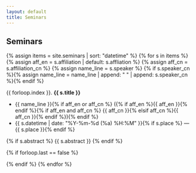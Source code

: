 ```yaml
---
layout: default
title: Seminars
---
```


## Seminars

{% assign items = site.seminars | sort: "datetime" %}
{% for s in items %}
{% assign aff_en = s.affiliation | default: s.affliation %}
{% assign aff_cn = s.affiliation_cn %}
{% assign name_line = s.speaker %}
{% if s.speaker_cn %}{% assign name_line = name_line | append: " " | append: s.speaker_cn %}{% endif %}

{{ forloop.index }}. **{{ s.title }}**
   - {{ name_line }}{% if aff_en or aff_cn %} ({% if aff_en %}{{ aff_en }}{% endif %}{% if aff_en and aff_cn %} {{ aff_cn }}{% elsif aff_cn %}{{ aff_cn }}{% endif %}){% endif %}
   - {{ s.datetime | date: "%Y-%m-%d (%a) %H:%M" }}{% if s.place %} — {{ s.place }}{% endif %}

{% if s.abstract %}
   {{ s.abstract }}
{% endif %}

{% if forloop.last == false %}

{% endif %}
{% endfor %}